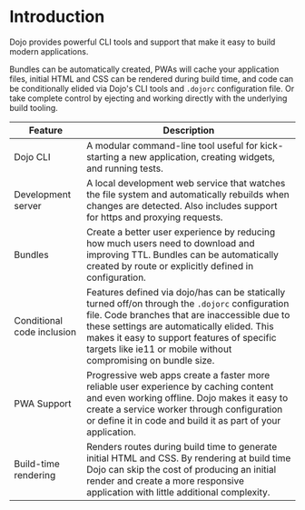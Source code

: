 # Introduction

Dojo provides powerful CLI tools and support that make it easy to build modern applications.

Bundles can be automatically created, PWAs will cache your application files, initial HTML and CSS can be rendered during build time, and code can be conditionally elided via Dojo's CLI tools and `.dojorc` configuration file. Or take complete control by ejecting and working directly with the underlying build tooling.

| Feature                    | Description                                                                                                                                                                                                                                                                                                     |
| -------------------------- | --------------------------------------------------------------------------------------------------------------------------------------------------------------------------------------------------------------------------------------------------------------------------------------------------------------- |
| Dojo CLI                   | A modular command-line tool useful for kick-starting a new application, creating widgets, and running tests.                                                                                                                                                                                                    |
| Development server         | A local development web service that watches the file system and automatically rebuilds when changes are detected. Also includes support for https and proxying requests.                                                                                                                                       |
| Bundles                    | Create a better user experience by reducing how much users need to download and improving TTL. Bundles can be automatically created by route or explicitly defined in configuration.                                                                                                                            |
| Conditional code inclusion | Features defined via dojo/has can be statically turned off/on through the `.dojorc` configuration file. Code branches that are inaccessible due to these settings are automatically elided. This makes it easy to support features of specific targets like ie11 or mobile without compromising on bundle size. |
| PWA Support                | Progressive web apps create a faster more reliable user experience by caching content and even working offline. Dojo makes it easy to create a service worker through configuration or define it in code and build it as part of your application.                                                              |
| Build-time rendering       | Renders routes during build time to generate initial HTML and CSS. By rendering at build time Dojo can skip the cost of producing an initial render and create a more responsive application with little additional complexity.                                                                                 |
